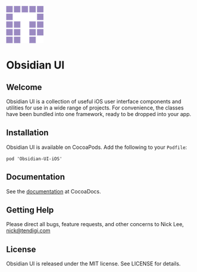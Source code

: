 ![Tendigi Logo](assets/logo.png)
# Obsidian UI

## Welcome

Obsidian UI is a collection of useful iOS user interface components and utilities for use in a wide range of projects.  For convenience, the classes have been bundled into one framework, ready to be dropped into your app.

## Installation

Obsidian UI is available on CocoaPods.
Add the following to your `Podfile`:

```
pod 'Obsidian-UI-iOS'
```

## Documentation

See the [documentation](http://cocoadocs.org/docsets/Obsidian-UI-iOS) at CocoaDocs.

## Getting Help

Please direct all bugs, feature requests, and other concerns to Nick Lee, <nick@tendigi.com>

## License

Obsidian UI is released under the MIT license. See LICENSE for details.